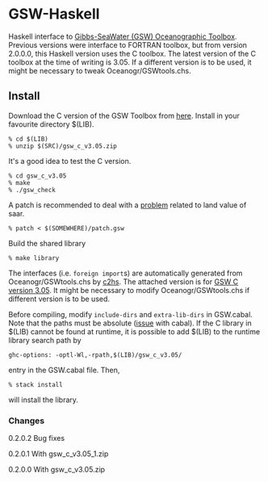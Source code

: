 # GSW-Haskell
Haskell interface to [Gibbs-SeaWater (GSW) Oceanographic Toolbox](https://www.teos-10.org/).
Previous versions were interface to FORTRAN toolbox, but from version 2.0.0.0,
this Haskell version uses the C toolbox. The latest version of the C toolbox
at the time of writing is 3.05. If a different version is to be used, it might
be necessary to tweak Oceanogr/GSWtools.chs.

## Install
Download the C version of the GSW Toolbox from [here](https://www.teos-10.org/software.htm). Install in your favourite directory $(LIB).

    % cd $(LIB)
    % unzip $(SRC)/gsw_c_v3.05.zip

It's a good idea to test the C version.

    % cd gsw_c_v3.05
    % make
    % ./gsw_check

A patch is recommended to deal with a [problem](https://github.com/TEOS-10/GSW-C/pull/2) related to land value of saar.

    % patch < $(SOMEWHERE)/patch.gsw

Build the shared library

    % make library

The interfaces (i.e. `foreign import`s) are automatically generated from Oceanogr/GSWtools.chs by [c2hs](https://wiki.haskell.org/C2hs). The attached version is for [GSW C version 3.05](http://www.teos-10.org/software/gsw_C_v3_05.zip). It might be necessary to modify Oceanogr/GSWtools.chs if different version is to be used.

Before compiling, modify `include-dirs` and `extra-lib-dirs` in GSW.cabal. Note that the paths must be absolute ([issue](https://github.com/haskell/cabal/issues/2641) with cabal). If the C library in $(LIB) cannot be found at runtime, it is possible to add $(LIB) to the runtime library search path by

    ghc-options: -optl-Wl,-rpath,$(LIB)/gsw_c_v3.05/

entry in the GSW.cabal file.
Then,

    % stack install
    
will install the library.

### Changes
0.2.0.2 Bug fixes

0.2.0.1 With gsw_c_v3.05_1.zip

0.2.0.0 With gsw_c_v3.05.zip
